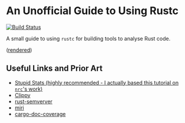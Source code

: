 # An Unofficial Guide to Using Rustc

[![Build Status](https://travis-ci.org/Michael-F-Bryan/cargo-metrics.svg?branch=master)](https://travis-ci.org/Michael-F-Bryan/cargo-metrics)

A small guide to using `rustc` for building tools to analyse Rust code.

([rendered](https://Michael-F-Bryan.github.io/cargo-metrics))


## Useful Links and Prior Art

- [Stupid Stats (highly recommended - I actually based this tutorial on `nrc`'s work)](https://github.com/nrc/stupid-stats)
- [Clippy](https://github.com/rust-lang-nursery/rust-clippy)
- [rust-semverver](https://github.com/ibabushkin/rust-semverver)
- [miri](https://github.com/solson/miri)
- [cargo-doc-coverage](https://gitlab.com/integer32llc/cargo-doc-coverage)